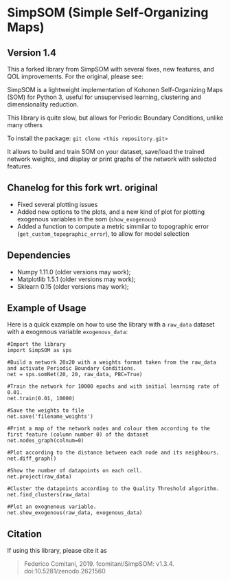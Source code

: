 # SimpSOM (Simple Self-Organizing Maps)

## Version 1.4

This a forked library from SimpSOM with several fixes, new features, and
QOL improvements. For the original, please see: 

SimpSOM is a lightweight implementation of Kohonen Self-Organizing Maps
(SOM) for Python 3, useful for unsupervised learning,
clustering and dimensionality reduction.

This library is quite slow, but allows for Periodic Boundary Conditions, 
unlike many others

To install the package: `git clone <this repository.git>`

It allows to build and train SOM on your dataset, save/load the trained
network weights, and display or print graphs of the network with
selected features. 

## Chanelog for this fork wrt. original

- Fixed several plotting issues
- Added new options to the plots, and a new kind of plot for plotting exogenous variables in the som (`show_exogenous`)
- Added a function to compute a metric simmilar to topographic error (`get_custom_topographic_error`), to allow for model selection 

## Dependencies

- Numpy 1.11.0 (older versions may work);
- Matplotlib 1.5.1 (older versions may work);
- Sklearn 0.15 (older versions may work);

## Example of Usage

Here is a quick example on how to use the library with a `raw_data`
dataset with a exogenous variable `exogenous_data`:

    #Import the library
    import SimpSOM as sps

    #Build a network 20x20 with a weights format taken from the raw_data and activate Periodic Boundary Conditions. 
    net = sps.somNet(20, 20, raw_data, PBC=True)

    #Train the network for 10000 epochs and with initial learning rate of 0.01. 
    net.train(0.01, 10000)

    #Save the weights to file
    net.save('filename_weights')

    #Print a map of the network nodes and colour them according to the first feature (column number 0) of the dataset
    net.nodes_graph(colnum=0)
    
    #Plot according to the distance between each node and its neighbours.
    net.diff_graph()

    #Show the number of datapoints on each cell.
    net.project(raw_data)

    #Cluster the datapoints according to the Quality Threshold algorithm.
    net.find_clusters(raw_data)
    
    #Plot an exognenous variable.
    net.show_exogenous(raw_data, exogenous_data)
    
## Citation

If using this library, please cite it as

> Federico Comitani, 2019. fcomitani/SimpSOM: v1.3.4. doi:10.5281/zenodo.2621560